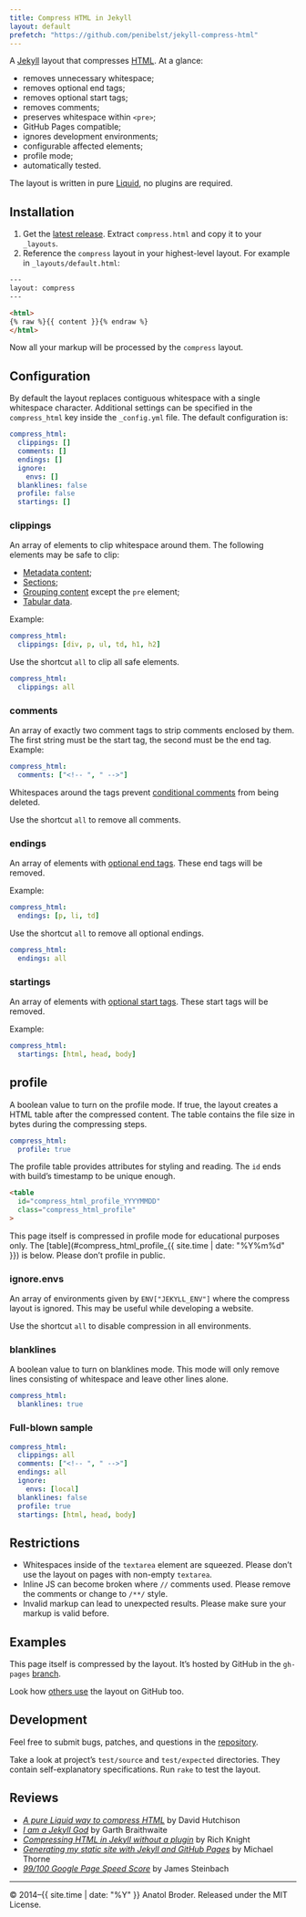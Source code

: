 ```yaml
---
title: Compress HTML in Jekyll
layout: default
prefetch: "https://github.com/penibelst/jekyll-compress-html"
---
```


A [Jekyll][jekyll] layout that compresses [HTML][html-spec]. At a glance:

* removes unnecessary whitespace;
* removes optional end tags;
* removes optional start tags;
* removes comments;
* preserves whitespace within `<pre>`;
* GitHub Pages compatible;
* ignores development environments;
* configurable affected elements;
* profile mode;
* automatically tested.

The layout is written in pure [Liquid][liquid], no plugins are required.

## Installation

1. Get the [latest release][github-repo-latest]. Extract `compress.html` and copy it to your `_layouts`.
1. Reference the `compress` layout in your highest-level layout. For example in `_layouts/default.html`:

~~~html
---
layout: compress
---

<html>
{% raw %}{{ content }}{% endraw %}
</html>
~~~

Now all your markup will be processed by the `compress` layout.

## Configuration

By default the layout replaces contiguous whitespace with a single whitespace character. Additional settings can be specified in the `compress_html` key inside the `_config.yml` file. The default configuration is:

~~~yaml
compress_html:
  clippings: []
  comments: []
  endings: []
  ignore:
    envs: []
  blanklines: false
  profile: false
  startings: []
~~~

### clippings

An array of elements to clip whitespace around them. The following elements may be safe to clip:

* [Metadata content][html-semantics];
* [Sections][html-semantics];
* [Grouping content][html-semantics] except the `pre` element;
* [Tabular data][html-tabular].

Example:

~~~yaml
compress_html:
  clippings: [div, p, ul, td, h1, h2]
~~~

Use the shortcut `all` to clip all safe elements.

~~~yaml
compress_html:
  clippings: all
~~~

### comments

An array of exactly two comment tags to strip comments enclosed by them. The first string must be the start tag, the second must be the end tag. Example:

~~~yaml
compress_html:
  comments: ["<!-- ", " -->"]
~~~

Whitespaces around the tags prevent [conditional comments][cond] from being deleted.

Use the shortcut `all` to remove all comments.

### endings

An array of elements with [optional end tags][html-syntax]. These end tags will be removed.

Example:

~~~yaml
compress_html:
  endings: [p, li, td]
~~~

Use the shortcut `all` to remove all optional endings.

~~~yaml
compress_html:
  endings: all
~~~

### startings

An array of elements with [optional start tags][html-syntax]. These start tags will be removed.

Example:

~~~yaml
compress_html:
  startings: [html, head, body]
~~~

## profile

A boolean value to turn on the profile mode. If true, the layout creates a HTML table after the compressed content. The table contains the file size in bytes during the compressing steps.

~~~yaml
compress_html:
  profile: true
~~~

The profile table provides attributes for styling and reading. The `id` ends with build’s timestamp to be unique enough.

~~~html
<table
  id="compress_html_profile_YYYYMMDD"
  class="compress_html_profile"
>
~~~

This page itself is compressed in profile mode for educational purposes only. The [table](#compress_html_profile_{{ site.time | date: "%Y%m%d" }}) is below. Please don’t profile in public.

### ignore.envs

An array of environments given by `ENV["JEKYLL_ENV"]` where the compress layout is ignored. This may be useful while developing a website.

Use the shortcut `all` to disable compression in all environments.

### blanklines

A boolean value to turn on blanklines mode. This mode will only remove lines consisting of whitespace and leave other lines alone.

~~~yaml
compress_html:
  blanklines: true
~~~


### Full-blown sample

~~~yaml
compress_html:
  clippings: all
  comments: ["<!-- ", " -->"]
  endings: all
  ignore:
    envs: [local]
  blanklines: false
  profile: true
  startings: [html, head, body]
~~~

## Restrictions

* Whitespaces inside of the `textarea` element are squeezed. Please don’t use the layout on pages with non-empty `textarea`.
* Inline JS can become broken where `//` comments used. Please remove the comments or change to `/**/` style.
* Invalid markup can lead to unexpected results. Please make sure your markup is valid before.

## Examples

This page itself is compressed by the layout. It’s hosted by GitHub in the `gh-pages` [branch][github-repo-gh-pages].

Look how [others use][github-search] the layout on GitHub too.

## Development

Feel free to submit bugs, patches, and questions in the [repository][github-repo].

Take a look at project’s `test/source` and `test/expected` directories. They contain self-explanatory specifications. Run `rake` to test the layout.

## Reviews

* _[A pure Liquid way to compress HTML][hutchison-review]_ by David Hutchison
* _[I am a Jekyll God][braithwaite-review]_ by Garth Braithwaite
* _[Compressing HTML in Jekyll without a plugin][knight-review]_ by Rich Knight
* _[Generating my static site with Jekyll and GitHub Pages][thorne-review]_ by Michael Thorne
* _[99/100 Google Page Speed Score][steinbach-review]_ by James Steinbach

----

© 2014–{{ site.time | date: "%Y" }} Anatol Broder. Released under the MIT License.

[jekyll]: https://jekyllrb.com/
[html-spec]: https://html.spec.whatwg.org/multipage/
[html-semantics]: https://html.spec.whatwg.org/multipage/semantics.html
[html-syntax]: https://html.spec.whatwg.org/multipage/syntax.html
[html-tabular]: https://html.spec.whatwg.org/multipage/tables.html
[liquid]: https://docs.shopify.com/themes/liquid-documentation/basics
[github-repo]: https://github.com/penibelst/jekyll-compress-html
[github-repo-latest]: https://github.com/penibelst/jekyll-compress-html/releases/latest
[github-repo-gh-pages]: https://github.com/penibelst/jekyll-compress-html/tree/gh-pages
[github-search]: https://github.com/search?l=html&o=desc&q=filename%3Acompress.html+penibelst+compress_html&s=indexed&type=Code
[cond]: https://msdn.microsoft.com/en-us/library/ms537512.aspx
[hutchison-review]: https://www.devwithimagination.com/2014/06/12/jekyll-compress-a-pure-liquid-way-to-compress-html/
[knight-review]: https://rich-knight.com/articles/compressing-html-in-jekyll/
[braithwaite-review]: https://garthdb.com/writings/i-am-a-jekyll-god/
[thorne-review]: https://www.userx.co.za/journal/generating-my-static-site-with-jekyll-and-github-pages/
[steinbach-review]: https://jdsteinbach.com/performance/99-100-google-page-speed/
